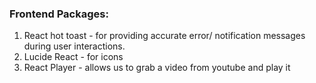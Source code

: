 ### Frontend Packages:

1. React hot toast - for providing accurate error/ notification messages during user interactions.
2. Lucide React - for icons 
3. React Player - allows us to grab a video from youtube and play it
